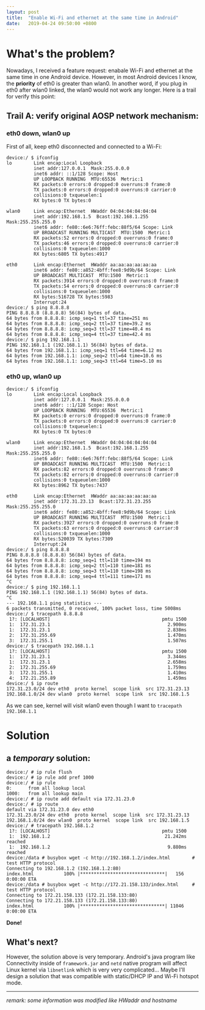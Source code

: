 ```yaml
---
layout: post
title:  "Enable Wi-Fi and ethernet at the same time in Android"
date:   2019-04-24 09:50:00 +0800
---
```


# What's the problem?
Nowadays, I received a feature request: enabale Wi-Fi and ethernet at the same time in one Android device.
However, in most Android devices I know, the **priority** of eth0 is greater than wlan0. In another word, if you plug in eth0 after wlan0 linked, the wlan0 would not work any longer. Here is a trail for verify this point:

## Trail A: verify original AOSP network mechanism:
### eth0 down, wlan0 up
First of all, keep eth0 disconnected and connected to a Wi-Fi:
~~~~
device:/ $ ifconfig
lo        Link encap:Local Loopback
          inet addr:127.0.0.1  Mask:255.0.0.0
          inet6 addr: ::1/128 Scope: Host
          UP LOOPBACK RUNNING  MTU:65536  Metric:1
          RX packets:0 errors:0 dropped:0 overruns:0 frame:0
          TX packets:0 errors:0 dropped:0 overruns:0 carrier:0
          collisions:0 txqueuelen:1
          RX bytes:0 TX bytes:0

wlan0     Link encap:Ethernet  HWaddr 04:04:04:04:04:04
          inet addr:192.168.1.5  Bcast:192.168.1.255  Mask:255.255.255.0
          inet6 addr: fe80::6e6:76ff:febc:88f5/64 Scope: Link
          UP BROADCAST RUNNING MULTICAST  MTU:1500  Metric:1
          RX packets:52 errors:0 dropped:0 overruns:0 frame:0
          TX packets:46 errors:0 dropped:0 overruns:0 carrier:0
          collisions:0 txqueuelen:1000
          RX bytes:6805 TX bytes:4917

eth0      Link encap:Ethernet  HWaddr aa:aa:aa:aa:aa:aa
          inet6 addr: fe80::a852:4bff:fee8:9d9b/64 Scope: Link
          UP BROADCAST MULTICAST  MTU:1500  Metric:1
          RX packets:3914 errors:0 dropped:0 overruns:0 frame:0
          TX packets:54 errors:0 dropped:0 overruns:0 carrier:0
          collisions:0 txqueuelen:1000
          RX bytes:516728 TX bytes:5983
          Interrupt:24
device:/ $ ping 8.8.8.8
PING 8.8.8.8 (8.8.8.8) 56(84) bytes of data.
64 bytes from 8.8.8.8: icmp_seq=1 ttl=37 time=251 ms
64 bytes from 8.8.8.8: icmp_seq=2 ttl=37 time=39.2 ms
64 bytes from 8.8.8.8: icmp_seq=3 ttl=37 time=40.4 ms
64 bytes from 8.8.8.8: icmp_seq=4 ttl=37 time=42.4 ms
device:/ $ ping 192.168.1.1
PING 192.168.1.1 (192.168.1.1) 56(84) bytes of data.
64 bytes from 192.168.1.1: icmp_seq=1 ttl=64 time=6.12 ms
64 bytes from 192.168.1.1: icmp_seq=2 ttl=64 time=10.6 ms
64 bytes from 192.168.1.1: icmp_seq=3 ttl=64 time=5.10 ms
~~~~


### eth0 up, wlan0 up
~~~~
device:/ $ ifconfig
lo        Link encap:Local Loopback
          inet addr:127.0.0.1  Mask:255.0.0.0
          inet6 addr: ::1/128 Scope: Host
          UP LOOPBACK RUNNING  MTU:65536  Metric:1
          RX packets:0 errors:0 dropped:0 overruns:0 frame:0
          TX packets:0 errors:0 dropped:0 overruns:0 carrier:0
          collisions:0 txqueuelen:1
          RX bytes:0 TX bytes:0

wlan0     Link encap:Ethernet  HWaddr 04:04:04:04:04:04
          inet addr:192.168.1.5  Bcast:192.168.1.255  Mask:255.255.255.0
          inet6 addr: fe80::6e6:76ff:febc:88f5/64 Scope: Link
          UP BROADCAST RUNNING MULTICAST  MTU:1500  Metric:1
          RX packets:82 errors:0 dropped:0 overruns:0 frame:0
          TX packets:82 errors:0 dropped:0 overruns:0 carrier:0
          collisions:0 txqueuelen:1000
          RX bytes:8962 TX bytes:7437

eth0      Link encap:Ethernet  HWaddr aa:aa:aa:aa:aa:aa
          inet addr:172.31.23.13  Bcast:172.31.23.255  Mask:255.255.255.0
          inet6 addr: fe80::a852:4bff:fee8:9d9b/64 Scope: Link
          UP BROADCAST RUNNING MULTICAST  MTU:1500  Metric:1
          RX packets:3927 errors:0 dropped:0 overruns:0 frame:0
          TX packets:63 errors:0 dropped:0 overruns:0 carrier:0
          collisions:0 txqueuelen:1000
          RX bytes:520039 TX bytes:7309
          Interrupt:24
device:/ $ ping 8.8.8.8
PING 8.8.8.8 (8.8.8.8) 56(84) bytes of data.
64 bytes from 8.8.8.8: icmp_seq=1 ttl=110 time=194 ms
64 bytes from 8.8.8.8: icmp_seq=2 ttl=110 time=181 ms
64 bytes from 8.8.8.8: icmp_seq=3 ttl=110 time=198 ms
64 bytes from 8.8.8.8: icmp_seq=4 ttl=111 time=171 ms
^C
device:/ $ ping 192.168.1.1
PING 192.168.1.1 (192.168.1.1) 56(84) bytes of data.
^C
--- 192.168.1.1 ping statistics ---
6 packets transmitted, 0 received, 100% packet loss, time 5008ms
device:/ $ tracepath 8.8.8.8
 1?: [LOCALHOST]                                         pmtu 1500
 1:  172.31.23.1                                           2.900ms
 1:  172.31.23.1                                           2.838ms
 2:  172.31.255.69                                         1.470ms
 3:  172.31.255.1                                          1.507ms
device:/ $ tracepath 192.168.1.1
 1?: [LOCALHOST]                                         pmtu 1500
 1:  172.31.23.1                                           3.344ms
 1:  172.31.23.1                                           2.658ms
 2:  172.31.255.69                                         1.759ms
 3:  172.31.255.1                                          1.410ms
 4:  172.21.255.89                                         1.459ms
device:/ $ ip route
172.31.23.0/24 dev eth0  proto kernel  scope link  src 172.31.23.13
192.168.1.0/24 dev wlan0  proto kernel  scope link  src 192.168.1.5
~~~~
As we can see, kernel will visit wlan0 even though I want to `tracepath 192.168.1.1`


# Solution

## a *temporary* solution:
~~~~
device:/ # ip rule flush
device:/ # ip rule add pref 1000
device:/ # ip rule
0:      from all lookup local
1000:   from all lookup main
device:/ # ip route add default via 172.31.23.0
device:/ # ip route
default via 172.31.23.0 dev eth0
172.31.23.0/24 dev eth0  proto kernel  scope link  src 172.31.23.13
192.168.1.0/24 dev wlan0  proto kernel  scope link  src 192.168.1.5
device:/ # tracepath 192.168.1.2
 1?: [LOCALHOST]                                         pmtu 1500
 1:  192.168.1.2                                          21.242ms reached
 1:  192.168.1.2                                           9.880ms reached
device:/data # busybox wget -c http://192.168.1.2/index.html        # test HTTP protocol
Connecting to 192.168.1.2 (192.168.1.2:80)
index.html           100% |*******************************|   156   0:00:00 ETA
device:/data # busybox wget -c http://172.21.158.133/index.html     # test HTTP protocol
Connecting to 172.21.158.133 (172.21.158.133:80)
Connecting to 172.21.158.133 (172.21.158.133:80)
index.html           100% |*******************************| 11046   0:00:00 ETA
~~~~
**Done!**


## What's next?
However, the solution above is very temporary. Android's java program like Connectivity inside of `framework.jar` and `netd` native program will affect Linux kernel via `libnetlink` which is very very complicated... Maybe I'll design a solution that was compatible with static/DHCP IP and Wi-Fi hotspot mode.





------
*remark: some information was modified like HWaddr and hostname*